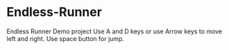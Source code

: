 # Endless-Runner
 Endless Runner Demo project
Use A and D keys or use Arrow keys to move left and right.
Use space button for jump.
